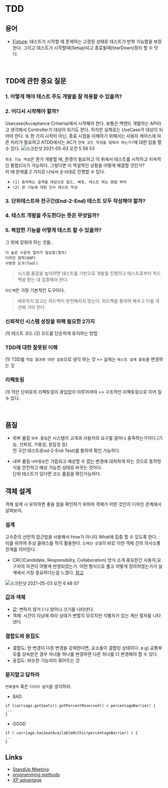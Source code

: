 # TDD

## 용어
- [Fixture](): 테스트가 시작할 때 존재하는 고정된 상태로 테스트가 반복 가능함을 보장한다. 그리고 테스트가 시작할때(Setup)되고 종료될때(tearDown)정리 할 수 잇다.


<br/>

## TDD에 관한 중요 질문


### 1. 어떻게 해야 테스트 주도 개발을 잘 적용할 수 있을까?


### 2. 어디서 시작해야 할까?
Usecase(Acceptance Critieria)에서 시작해야 한다. 보통은 백엔드 개발자는 API라고 생각해서 Controller가 대상이 되기도 한다. 하지만 실제로는 UseCase가 대상이 되어야 한다.
또 한 가지 시작이 아닌, 종료 시점을 이해하기 위해서는 사용자 케이스에 따른 처리가 필요하고 ATDD에서는 AC가 `언제 코드 작성을 멈춰야 하는가?`에 대한 답을 할 수 있다. 
![스크린샷 2021-05-03 오전 5 59 53](https://user-images.githubusercontent.com/10345220/116827601-cf0bb700-abd4-11eb-8c92-8c8e0923efd7.png)

`최초 기능 역설`은 뭔가 개발할 때, 환경이 필요하고 이 위에서 테스트를 시작하고 지속적인 통합(CI)가 가능하다. 그렇다면 이 역설적인 상황을 어떻게 해결할 것인가? <br/>
이 때 문제를 2 가지로 나눠서 순서대로 진행할 수 있다.
- `(1) 동작하는 골격을 대상으로 빌드, 배포, 테스트 하는 방법 파악` 
- `(2) 첫 기능에 대한 인수 테스트 작성` 


### 3. 단위테스트와 전구간(End-2-End) 테스트 모두 작성해야 할까?

### 4. 테스트 개발을 주도한다는 뜻은 무엇일까?

### 5. 복잡한 기능을 어떻게 테스트 할 수 있을까?



그 외에 갖춰야 하는 것들..
```
더 높은 수준의 절차가 필요함(절차)
디자인 원칙(OOP)
사용한 도구(Tool)
```

> 시스템 품질을 높이려면 테스트를 기반으로 개발을 진행하고 테스트로부터 피드백을 받는 데 집중해야 한다.

`피드백`은 가장 기본적인 도구이다.
> 배포하지 않고는 피드백이 완전해지지 않는다. 피드백을 통하여 배우고 이를 개선해 가야 한다.


### 신뢰적인 시스템 성장을 위해 필요한 2가지

(1) 테스트 코드
(2) 코드를 단순하게 유지하는 방법


### TDD에 대한 잘못된 이해

(1) TDD를 `작업 결과에 대한 검증`으로 생각 하는 것 => 실제는 `테스트 설계 활동`을 변경하는 것

### 리팩토링

(1) 작은 단위로의 리팩토링이 끊임없이 이루어져야 => 구조적인 리팩토링으로 이어 질 수 있다.

<br/>

## 품질

- 외부 품질
`외부 품질`은 시스템이 고개과 사용자의 요구를 얼마나 충족하는가이다.(기능, 신뢰성, 가용성, 응답성 등) <br/>
전 구간 테스트(End-2-End Test)를 통하여 확인 가능하다. 


- 내부 품질
`내부품질`은 거듭되고 예상할 수 없는 변경에 대처하게 하는 것으로 동작방식을 안전하고 예상 가능한 상태로 바꾸는 것이다. <br/>
단위 테스트가 있다면 코드 품질을 확인가능하다.




## 객체 설계
객체 설계 시 유의하면 좋을 점을 확인하기 위하여 객체가 어떤 것인지 디자인 관계에서 살펴보자.


### 설계
고수준의 선언적 접근법을 사용해서 How가 아니라 What에 집중 할 수 있도록 한다. <br/>
이를 위하여 추상 클래스를 적극 활용한다. `도메인 모델`이 바로 이런 객체 간의 의사소통 관계를 의미한다.

- CRC(Candidate, Responsiblity, Collaboration) 방식 소개
중요한건 사용자,요구자의 의견이 어떻게 반영되었는가. 어떤 형식으로 풀고 어떻게 정의하였는가가 설계에서 가장 중요하다는걸 느꼈다.
[참고](https://uiandwe.tistory.com/465)

![스크린샷 2021-05-03 오전 6 48 07](https://user-images.githubusercontent.com/10345220/116828740-87d4f480-abdb-11eb-8f74-cb894dfa1c8e.png)


### 값과 객체
- 값: 변하지 않거ㅏ나 양이나 크기를 나타낸다.
- 객체: 시간이 지남에 따라 상태가 변할지 모르지만 식별자가 있는 계산 절차를 나타낸다.


### 결합도와 응집도
- 결합도: 한 변경이 다른 변경을 강제한다면, 요소들이 결합된 상태이다. e.g) 공통부모를 상속받은 경우 자녀들 하나를 변경하면 다른 하나를 더 변경해야 할 수 있다.
- 응집도: 비슷한 기능끼리 묶어두는 것 

### 묻지말고 답하라

`전복열차` 혹은 `디미터 법칙`을 생각하라.

- BAD
```
if (carriage.getSeats().getPercentReserved() < percentageBarrier) {
...
}
```

- GOOD
```
if ( carriage.hasSeatAvailableWithic(percentageBarrier) ) {
...
}

```

## Links
- [StandUp Meeting](https://martinfowler.com/articles/itsNotJustStandingUp.html)
- [programming methods](https://medium.com/@filzahafidzahf5/sdlc-waterfall-agile-extreme-programming-methods-88eda4de6858)
- [XP advantage](https://www.altexsoft.com/blog/business/extreme-programming-values-principles-and-practices/)
